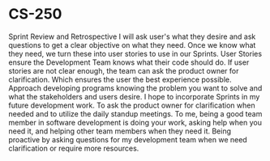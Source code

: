 # CS-250
Sprint Review and Retrospective
I will ask user's what they desire and ask questions to get a clear objective on what they need. Once we know what they need, we turn these into user stories to use in our Sprints.
User Stories ensure the Development Team knows what their code should do. If user stories are not clear enough, the team can ask the product owner for clarification. Which ensures the user the best experience possible.
Approach developing programs knowing the problem you want to solve and what the stakeholders and users desire. I hope to incorporate Sprints in my future development work. To ask the product owner for clarification when needed and to utilize the daily standup meetings. 
To me, being a good team member in software development is doing your work, asking help when you need it, and helping other team members when they need it. Being proactive by asking questions for my development team when we need clarification or require more resources.
